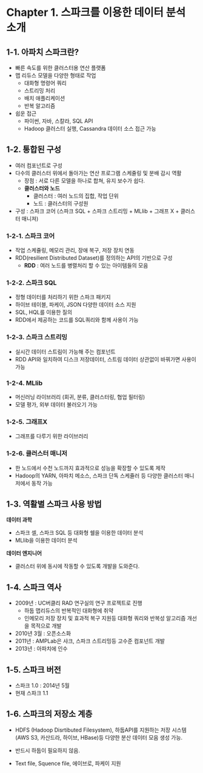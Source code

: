 # Chapter 1. 스파크를 이용한 데이터 분석 소개

## 1-1. 아파치 스파크란?

- 빠른 속도를 위한 클러스터용 연산 플랫폼
- 맵 리듀스 모델을 다양한 형태로 작업
  - 대화형 명령어 쿼리
  - 스트리밍 처리
  - 배치 애플리케이션
  - 반복 알고리즘
- 쉽운 접근
  - 파이썬, 자바, 스칼라, SQL API
  - Hadoop 클러스터 실행, Cassandra 데이터 소스 접근 가능



## 1-2. 통합된 구성

- 여러 컴포넌트로 구성
- 다수의 클러스터 위에서 돌아가는 연산 프로그램 스케쥴링 및 분배 감시 역활
  - 장점 : 서로 다른 모델을 하나로 합쳐, 유지 보수가 쉽다.
  - **클러스터와 노드**
    - 클러스터 : 여러 노드의 집합, 작업 단위
    - 노드 : 클러스터의 구성원
-  구성 : 스파크 코어 (스파크 SQL + 스파크 스트리밍 + MLlib + 그래프 X + 클러스터 매니져)



### 1-2-1. 스파크 코어

- 작업 스케쥴링, 메모리 관리, 장애 복구, 저장 장치 연동 
- RDD(resilient Distributed Dataset)를 정의하는 API의 기반으로 구성
  - **RDD** : 여러 노드를 병렬처리 할 수 있는 아이템들의 모음



### 1-2-2. 스파크 SQL

- 정형 데이터를 처리하기 위한 스파크 패키지
- 하이브 테이블, 파케이, JSON 다양한 데이터 소스 지원
- SQL, HQL를 이용한 질의
- RDD에서 제공하는 코드를 SQL쿼리와 함께 사용이 가능



### 1-2-3. 스파크 스트리밍

- 실시간 데이터 스트림이 가능해 주는 컴포넌트
- RDD API와 일치하여 디스크 저장데이터, 스트림 데이터 상관없이 바꿔가면 사용이 가능



### 1-2-4. MLlib

- 머신러닝 라이브러리 (회귀, 분류, 클러스터링, 협업 필터링)
- 모델 평가, 외부 데이터 불러오기 가능



### 1-2-5. 그래프X

- 그래프를 다루기 위한 라이브러리



### 1-2-6. 클러스터 매니저

- 한 노드에서 수천 노드까지 효과적으로 성능을 확장할 수 있도록 제작
- Hadoop의 YARN, 아파치 메소스, 스파크 단독 스케쥴러 등 다양한 클러스터 매니저에서 동작 가능 



## 1-3. 역활별 스파크 사용 방법

**데이터 과학**

- 스파크 셀, 스파크 SQL 등 대화형 쉘을 이용한 데이터 분석
- MLlib을 이용한 데이터 분석



**데이터 엔지니어**

- 클러스터 위에 동시에 작동할 수 있도록 개발을 도와준다.



## 1-4. 스파크 역사

- 2009년 : UC버클리 RAD 연구실의 연구 프로젝트로 진행 
  - 하둡 맵리듀스의 반복적인 대화형에 취약
  - 인메모리 저장 장치 및 효과적 복구 지원등 대화형 쿼리와 반복성 알고리즘 개선을 목적으로 개발
- 2010년 3월 : 오픈소스화
- 2011년 : AMPLab은 샤크, 스파크 스트리밍등 고수준 컴포넌트 개발
- 2013년 : 아파치에 인수



## 1-5. 스파크 버전

- 스파크 1.0 : 2014년 5월
- 현재 스파크 1.1



## 1-6. 스파크의 저장소 계층

- HDFS (Hadoop Disrtibuted Filesystem), 하둡API를 지원하는 저장 시스템 (AWS S3, 카산드라, 하이브, HBase)등 다양한 분산 데이터 모음 생성 가능.

- 반드시 하둡이 필요하지 않음.

- Text file, Squence file, 에이브로, 파케이 지원

  ​
